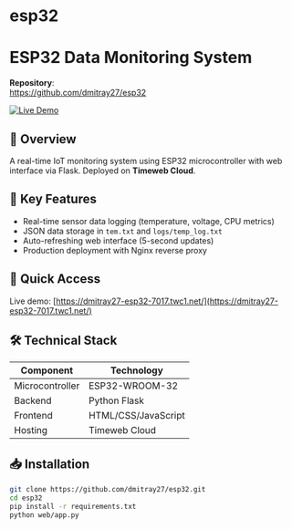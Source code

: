 # esp32
# ESP32 Data Monitoring System

**Repository**:  
https://github.com/dmitray27/esp32

[![Live Demo](https://img.shields.io/badge/Live_Demo-Timeweb_Cloud-blue)](https://dmitray27-esp32-7017.twc1.net/)

## 📌 Overview
A real-time IoT monitoring system using ESP32 microcontroller with web interface via Flask. Deployed on **Timeweb Cloud**.

## 🌟 Key Features
- Real-time sensor data logging (temperature, voltage, CPU metrics)
- JSON data storage in `tem.txt` and `logs/temp_log.txt`
- Auto-refreshing web interface (5-second updates)
- Production deployment with Nginx reverse proxy

## 🚀 Quick Access
Live demo: [https://dmitray27-esp32-7017.twc1.net/](https://dmitray27-esp32-7017.twc1.net/)

## 🛠️ Technical Stack
| Component       | Technology          |
|-----------------|---------------------|
| Microcontroller | ESP32-WROOM-32      |
| Backend         | Python Flask        |
| Frontend        | HTML/CSS/JavaScript |
| Hosting         | Timeweb Cloud       |

## 📥 Installation
```bash
git clone https://github.com/dmitray27/esp32.git
cd esp32
pip install -r requirements.txt
python web/app.py